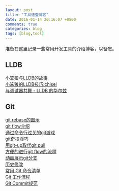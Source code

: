```yaml
---
layout: post
title: "工具速查博客"
date: 2016-01-14 20:16:07 +0800
comments: true
categories: blog
tags: [blog,tool]
---
```

准备在这里记录一些常用开发工具的介绍博客，以备忘。
<!--more-->

## LLDB
[小笨狼与LLDB的故事](http://www.jianshu.com/p/e89af3e9a8d7)<br>
[小笨狼的LLDB技巧:chisel](http://www.jianshu.com/p/afaaacc55460)<br>
[与调试器共舞 - LLDB 的华尔兹](http://objccn.io/issue-19-2/)

## Git
[git rebase的图示](https://schacon.github.io/gitbook/4_rebasing.html)<br>
[git flow介绍](http://nvie.com/posts/a-successful-git-branching-model/)<br>
[通过命令行过关的git游戏](https://github.com/git-game/git-game )<br>
[git奇技淫巧](https://github.com/tiimgreen/github-cheat-sheet)<br>
[用git-up取代git pull](https://github.com/aanand/git-up)<br>
[方便的进行git flow的流程](https://github.com/nvie/gitflow)<br>
[动画展示git分支](http://pcottle.github.io/learnGitBranching/)<br>
[历史修改](http://backlogtool.com/git-guide/en/stepup/stepup7_1.html)<br>
[常用 Git 命令清单](http://www.ruanyifeng.com/blog/2015/12/git-cheat-sheet.html)<br>
[Git 工作流程](http://www.ruanyifeng.com/blog/2015/12/git-workflow.html)<br>
[Git Commit规范](http://www.ruanyifeng.com/blog/2016/01/commit_message_change_log.html) 